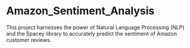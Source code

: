 # Amazon_Sentiment_Analysis
This project harnesses the power of Natural Language Processing (NLP) and the Spacey library to accurately predict the sentiment of Amazon customer reviews. 
